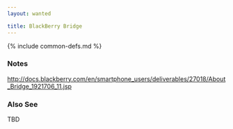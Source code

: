 ```yaml
---
layout: wanted

title: BlackBerry Bridge
---
```

{% include common-defs.md %}

### Notes

http://docs.blackberry.com/en/smartphone_users/deliverables/27018/About_Bridge_1921706_11.jsp

### Also See
TBD

